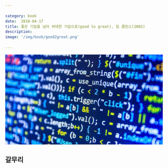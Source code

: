 ```yaml
---

category: book
date:  2018-04-17
title: 좋은 기업을 넘어 위대한 기업으로(good to great), 짐 콜린스(2002)
description: 
image: '/img/book/good2great.png'

--- 
```


![code](/img/book/code.jpg "code")

## 갈무리